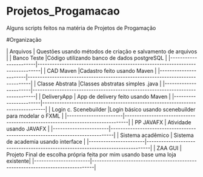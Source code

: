 # Projetos_Progamacao
Alguns scripts feitos na matéria de Projetos de Progamação

#Organização

|   Arquivos            | Questões usando métodos de criação e salvamento de arquivos                   |
|   Banco Teste         |Código utilizando banco de dados postgreSQL                                    |
|-----------------------|-------------------------------------------------------------------------------|
|   CAD Maven           |Cadastro feito usando Maven                                                    |
|-----------------------|-------------------------------------------------------------------------------|
| Classe Abstrata       |Classes abstratas simples .java                                                |
|-----------------------|-------------------------------------------------------------------------------|
|   DeliveryApp         | App de delivery feito usando Maven                                            |
|-----------------------|-------------------------------------------------------------------------------|
| Login c. Scenebuilder |Login básico usando scenebuilder para modelar o FXML                           |
|-----------------------|-------------------------------------------------------------------------------|
|   PP JAVAFX           | Atividade usando JAVAFX                                                       |
|-----------------------|-------------------------------------------------------------------------------|
| Sistema acadêmico     | Sistema de academia usando  interface                                         |
|-----------------------|-------------------------------------------------------------------------------|
|     ZAA GUI           | Projeto Final de escolha própria feita por mim  usando base uma loja existente|
|-----------------------|-------------------------------------------------------------------------------|
